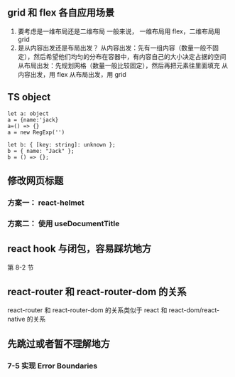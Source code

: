 ## grid 和 flex 各自应用场景

1. 要考虑是一维布局还是二维布局
   一般来说， 一维布局用 flex，二维布局用 grid
2. 是从内容出发还是布局出发？
   从内容出发：先有一组内容（数量一般不固定），然后希望他们均匀的分布在容器中，有内容自己的大小决定占据的空间
   从布局出发：先规划网格（数量一般比较固定），然后再把元素往里面填充
   从内容出发，用 flex
   从布局出发，用 grid

## TS object

```
let a: object
a = {name:'jack}
a=() => {}
a = new RegExp('')

let b: { [key: string]: unknown };
b = { name: "Jack" };
b = () => {};
```

## 修改网页标题

### 方案一： react-helmet

### 方案二： 使用 useDocumentTitle

## react hook 与闭包，容易踩坑地方

第 8-2 节

## react-router 和 react-router-dom 的关系

react-router 和 react-router-dom 的关系类似于 react 和 react-dom/react-native 的关系

## 先跳过或者暂不理解地方

### 7-5 实现 Error Boundaries
